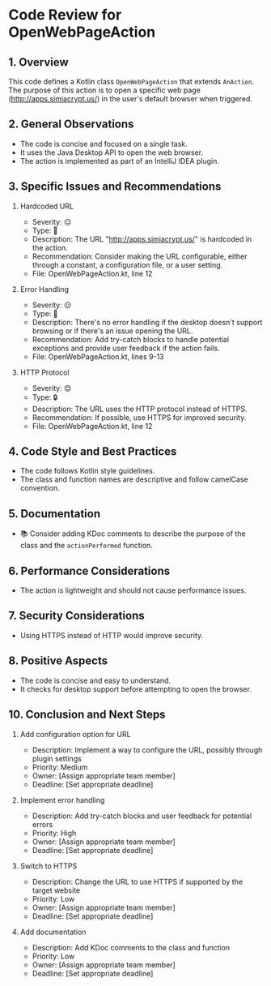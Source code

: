 # Code Review for OpenWebPageAction

## 1. Overview

This code defines a Kotlin class `OpenWebPageAction` that extends `AnAction`. The purpose of this action is to open a specific web page (http://apps.simiacrypt.us/) in the user's default browser when triggered.

## 2. General Observations

- The code is concise and focused on a single task.
- It uses the Java Desktop API to open the web browser.
- The action is implemented as part of an IntelliJ IDEA plugin.

## 3. Specific Issues and Recommendations

1. Hardcoded URL
   - Severity: 😐
   - Type: 🧹
   - Description: The URL "http://apps.simiacrypt.us/" is hardcoded in the action.
   - Recommendation: Consider making the URL configurable, either through a constant, a configuration file, or a user setting.
   - File: OpenWebPageAction.kt, line 12

2. Error Handling
   - Severity: 😐
   - Type: 🐛
   - Description: There's no error handling if the desktop doesn't support browsing or if there's an issue opening the URL.
   - Recommendation: Add try-catch blocks to handle potential exceptions and provide user feedback if the action fails.
   - File: OpenWebPageAction.kt, lines 9-13

3. HTTP Protocol
   - Severity: 😊
   - Type: 🔒
   - Description: The URL uses the HTTP protocol instead of HTTPS.
   - Recommendation: If possible, use HTTPS for improved security.
   - File: OpenWebPageAction.kt, line 12

## 4. Code Style and Best Practices

- The code follows Kotlin style guidelines.
- The class and function names are descriptive and follow camelCase convention.

## 5. Documentation

- 📚 Consider adding KDoc comments to describe the purpose of the class and the `actionPerformed` function.

## 6. Performance Considerations

- The action is lightweight and should not cause performance issues.

## 7. Security Considerations

- Using HTTPS instead of HTTP would improve security.

## 8. Positive Aspects

- The code is concise and easy to understand.
- It checks for desktop support before attempting to open the browser.

## 10. Conclusion and Next Steps

1. Add configuration option for URL
   - Description: Implement a way to configure the URL, possibly through plugin settings
   - Priority: Medium
   - Owner: [Assign appropriate team member]
   - Deadline: [Set appropriate deadline]

2. Implement error handling
   - Description: Add try-catch blocks and user feedback for potential errors
   - Priority: High
   - Owner: [Assign appropriate team member]
   - Deadline: [Set appropriate deadline]

3. Switch to HTTPS
   - Description: Change the URL to use HTTPS if supported by the target website
   - Priority: Low
   - Owner: [Assign appropriate team member]
   - Deadline: [Set appropriate deadline]

4. Add documentation
   - Description: Add KDoc comments to the class and function
   - Priority: Low
   - Owner: [Assign appropriate team member]
   - Deadline: [Set appropriate deadline]